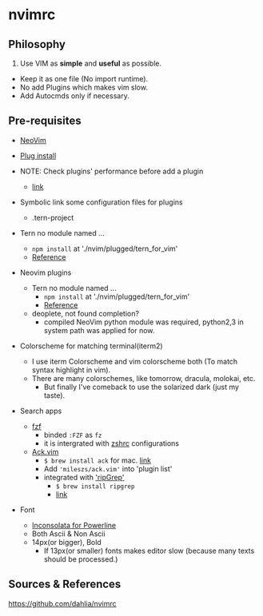 # nvimrc

## Philosophy

1. Use VIM as **simple** and **useful** as possible.

- Keep it as one file (No import runtime).
- No add Plugins which makes vim slow.
- Add Autocmds only if necessary.

## Pre-requisites

- [NeoVim](https://github.com/neovim/neovim/)

- [Plug install](https://github.com/junegunn/vim-plug)

- NOTE: Check plugins' performance before add a plugin
  - [link](http://stackoverflow.com/a/12216578)

- Symbolic link some configuration files for plugins
  - .tern-project

- Tern no module named ...
  - `npm install` at './nvim/plugged/tern_for_vim'
  - [Reference](https://vimeo.com/67215272)

- Neovim plugins
  - Tern no module named ...
    - `npm install` at './nvim/plugged/tern_for_vim'
    - [Reference](https://vimeo.com/67215272)
  - deoplete, not found completion?
    - compiled NeoVim python module was required, python2,3 in system path was applied for now.

- Colorscheme for matching terminal(iterm2)
  - I use iterm Colorscheme and vim colorscheme both (To match syntax highlight in vim).
  - There are many colorschemes, like tomorrow, dracula, molokai, etc.
    - But finally I've comeback to use the solarized dark (just my taste).

- Search apps
  - [fzf](https://github.com/junegunn/fzf)
    - binded `:FZF` as `fz`
    - it is intergrated with [zshrc](github.com/wikibootup/zshrc) configurations
  - [Ack.vim](https://github.com/mileszs/ack.vim)
    - `$ brew install ack` for mac. [link](https://github.com/mileszs/ack.vim/issues/156#issuecomment-218553117)
    - Add `'mileszs/ack.vim'` into 'plugin list'
    - integrated with ['ripGrep'](https://github.com/BurntSushi/ripgrep)
      - `$ brew install ripgrep`
      - [link](http://www.wezm.net/technical/2016/09/ripgrep-with-vim/)

- Font
  - [Inconsolata for Powerline](https://github.com/powerline/fonts)
  - Both Ascii & Non Ascii
  - 14px(or bigger), Bold
    - If 13px(or smaller) fonts makes editor slow (because many texts should be processed.)

Sources & References
---
https://github.com/dahlia/nvimrc
